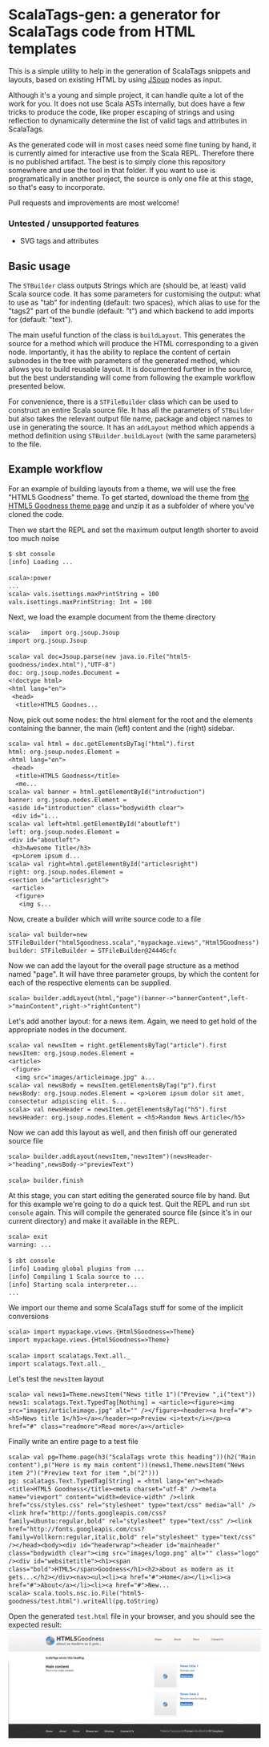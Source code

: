 # ScalaTags-gen: a generator for ScalaTags code from HTML templates

This is a simple utility to help in the generation of ScalaTags snippets and layouts, based on existing HTML by using [JSoup](http://jsoup.org/) nodes as input.

Although it's a young and simple project, it can handle quite a lot of the work for you. It does not use Scala ASTs internally, but does have a few tricks to produce the code, like proper escaping of strings and using reflection to dynamically determine the list of valid tags and attributes in ScalaTags.

As the generated code will in most cases need some fine tuning by hand, it is currently aimed for interactive use from the Scala REPL. Therefore there is no published artifact. The best is to simply clone this repository somewhere and use the tool in that folder. If you want to use is programatically in another project, the source is only one file at this stage, so that's easy to incorporate.

Pull requests and improvements are most welcome! 

### Untested / unsupported features

* SVG tags and attributes 

## Basic usage
The `STBuilder` class outputs Strings which are (should be, at least) valid Scala source code. It has some parameters for customising the output: what to use as "tab" for indenting (default: two spaces), which alias to use for the "tags2" part of the bundle (default: "t") and which backend to add imports for (default: "text"). 

The main useful function of the class is `buildLayout`. This generates the source for a method which will produce the HTML corresponding to a given node. Importantly, it has the ability to replace the content of certain subnodes in the tree with parameters of the generated method, which allows you to build reusable layout. It is documented further in the source, but the best understanding will come from following the example workflow presented below.

For convenience, there is a `STFileBuilder` class which can be used to construct an entire Scala source file. It has all the parameters of `STBuilder` but also takes the relevant output file name, package and object names to use in generating the source. It has an `addLayout` method which appends a method definition using `STBuilder.buildLayout` (with the same parameters) to the file.

## Example workflow

For an example of building layouts from a theme, we will use the free "HTML5 Goodness" theme. To get started, download the theme from [the HTML5 Goodness theme page](http://www.free-css.com/free-css-templates/page157/html5-goodness) and unzip it as a subfolder of where you've cloned the code.

Then we start the REPL and set the maximum output length shorter to avoid too much noise

    $ sbt console
    [info] Loading ...

    scala>:power
    ...
    scala> vals.isettings.maxPrintString = 100
    vals.isettings.maxPrintString: Int = 100

Next, we load the example document from the theme directory

    scala>   import org.jsoup.Jsoup
    import org.jsoup.Jsoup
    
    scala> val doc=Jsoup.parse(new java.io.File("html5-goodness/index.html"),"UTF-8")
    doc: org.jsoup.nodes.Document =
    <!doctype html>
    <html lang="en">
     <head>
      <title>HTML5 Goodnes...

Now, pick out some nodes: the html element for the root and the elements containing the banner, the main (left) content and the (right) sidebar.

    scala> val html = doc.getElementsByTag("html").first
    html: org.jsoup.nodes.Element =
    <html lang="en">
     <head>
      <title>HTML5 Goodness</title>
      <me...
    scala> val banner = html.getElementById("introduction")
    banner: org.jsoup.nodes.Element =
    <aside id="introduction" class="bodywidth clear">
     <div id="i...
    scala> val left=html.getElementById("aboutleft")
    left: org.jsoup.nodes.Element =
    <div id="aboutleft">
     <h3>Awesome Title</h3>
     <p>Lorem ipsum d...
    scala> val right=html.getElementById("articlesright")
    right: org.jsoup.nodes.Element =
    <section id="articlesright">
     <article>
      <figure>
       <img s...

Now, create a builder which will write source code to a file

    scala> val builder=new STFileBuilder("html5goodness.scala","mypackage.views","Html5Goodness")
    builder: STFileBuilder = STFileBuilder@24446cfc

Now we can add the layout for the overall page structure as a method named "page". It will have three parameter groups, by which the content for each of the respective elements can be supplied.

    scala> builder.addLayout(html,"page")(banner->"bannerContent",left->"mainContent",right->"rightContent")

Let's add another layout: for a news item. Again, we need to get hold of the appropriate nodes in the document.

    scala> val newsItem = right.getElementsByTag("article").first
    newsItem: org.jsoup.nodes.Element =
    <article>
     <figure>
      <img src="images/articleimage.jpg" a...
    scala> val newsBody = newsItem.getElementsByTag("p").first
    newsBody: org.jsoup.nodes.Element = <p>Lorem ipsum dolor sit amet, consectetur adipiscing elit. S...
    scala> val newsHeader = newsItem.getElementsByTag("h5").first
    newsHeader: org.jsoup.nodes.Element = <h5>Random News Article</h5>

Now we can add this layout as well, and then finish off our generated source file

    scala> builder.addLayout(newsItem,"newsItem")(newsHeader->"heading",newsBody->"previewText")
    
    scala> builder.finish

At this stage, you can start editing the generated source file by hand. 
But for this example we're going to do a quick test. Quit the REPL and run `sbt console` again. This will compile the generated source file (since it's in our current directory) and make it available in the REPL.

    scala> exit
    warning: ...
    
    $ sbt console
    [info] Loading global plugins from ...
    [info] Compiling 1 Scala source to ...
    [info] Starting scala interpreter...
    ...

We import our theme and some ScalaTags stuff for some of the implicit conversions

    scala> import mypackage.views.{Html5Goodness=>Theme}
    import mypackage.views.{Html5Goodness=>Theme}
    
    scala> import scalatags.Text.all._
    import scalatags.Text.all._

Let's test the `newsItem` layout

    scala> val news1=Theme.newsItem("News title 1")("Preview ",i("text"))
    news1: scalatags.Text.TypedTag[Nothing] = <article><figure><img src="images/articleimage.jpg" alt="" /></figure><header><a href="#"><h5>News title 1</h5></a></header><p>Preview <i>text</i></p><a href="#" class="readmore">Read more</a></article>

Finally write an entire page to a test file

    scala> val pg=Theme.page(h3("ScalaTags wrote this heading"))(h2("Main content"),p("Here is my main content"))(news1,Theme.newsItem("News item 2")("Preview text for item ",b("2")))
    pg: scalatags.Text.TypedTag[String] = <html lang="en"><head><title>HTML5 Goodness</title><meta charset="utf-8" /><meta name="viewport" content="width=device-width" /><link href="css/styles.css" rel="stylesheet" type="text/css" media="all" /><link href="http://fonts.googleapis.com/css?family=Ubuntu:regular,bold" rel="stylesheet" type="text/css" /><link href="http://fonts.googleapis.com/css?family=Vollkorn:regular,italic,bold" rel="stylesheet" type="text/css" /></head><body><div id="headerwrap"><header id="mainheader" class="bodywidth clear"><img src="images/logo.png" alt="" class="logo" /><div id="websitetitle"><h1><span class="bold">HTML5</span>Goodness</h1><h2>about as modern as it gets...</h2></div><nav><ul><li><a href="#">Home</a></li><li><a href="#">About</a></li><li><a href="#">New...
    scala> scala.tools.nsc.io.File("html5-goodness/test.html").writeAll(pg.toString)

Open the generated `test.html` file in your browser, and you should see the expected result:
![Screenshot of the rendered test page](example-output/html5-goodness-screenshot.png)





